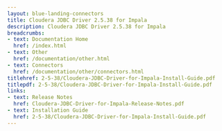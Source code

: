 ```yaml
---
layout: blue-landing-connectors
title: Cloudera JDBC Driver 2.5.38 for Impala
description: Cloudera JDBC Driver 2.5.38 for Impala
breadcrumbs:
- text: Documentation Home
  href: /index.html
- text: Other
  href: /documentation/other.html
- text: Connectors
  href: /documentation/other/connectors.html
titlehref: 2-5-38/Cloudera-JDBC-Driver-for-Impala-Install-Guide.pdf
titlepdf: 2-5-38/Cloudera-JDBC-Driver-for-Impala-Install-Guide.pdf
links:
- text: Release Notes
  href: Cloudera-JDBC-Driver-for-Impala-Release-Notes.pdf
- text: Installation Guide
  href: 2-5-38/Cloudera-JDBC-Driver-for-Impala-Install-Guide.pdf
---
```

